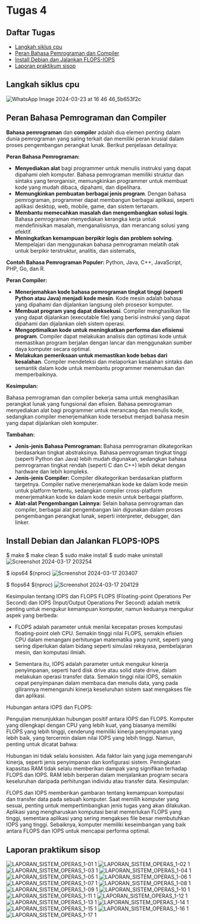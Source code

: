 # Tugas 4


## Daftar Tugas
- [Langkah siklus cpu](https://github.com/zakwanaraffi/SysOP24-3123521030/tree/main/Tugas%203#mind-map)
- [Peran Bahasa Pemrograman dan Compiler](https://github.com/zakwanaraffi/SysOP24-3123521030/tree/main/Tugas%203#langkah-siklus-cpu)
- [Install Debian dan Jalankan FLOPS-IOPS](https://github.com/zakwanaraffi/SysOP24-3123521030/tree/main/Tugas%203#pengertian-dan-peran-sistem-operasi)
- [Laporan praktikum sisop]()



## Langkah siklus cpu

![WhatsApp Image 2024-03-23 at 16 46 46_5b653f2c](https://github.com/rijalabbd/SysOP24-3123521019/assets/141767343/80030fad-df33-4c51-a175-aa7809f9ad61)

## Peran Bahasa Pemrograman dan Compiler

**Bahasa pemrograman** dan **compiler** adalah dua elemen penting dalam dunia pemrograman yang saling terkait dan memiliki peran krusial dalam proses pengembangan perangkat lunak. Berikut penjelasan detailnya:

**Peran Bahasa Pemrograman:**

* **Menyediakan alat** bagi programmer untuk menulis instruksi yang dapat dipahami oleh komputer. Bahasa pemrograman memiliki struktur dan sintaks yang terorganisir, memungkinkan programmer untuk membuat kode yang mudah dibaca, dipahami, dan dipelihara.
* **Memungkinkan pembuatan berbagai jenis program**. Dengan bahasa pemrograman, programmer dapat membangun berbagai aplikasi, seperti aplikasi desktop, web, mobile, game, dan sistem tertanam.
* **Membantu memecahkan masalah dan mengembangkan solusi logis**. Bahasa pemrograman menyediakan kerangka kerja untuk mendefinisikan masalah, menganalisisnya, dan merancang solusi yang efektif.
* **Meningkatkan kemampuan berpikir logis dan problem solving**. Mempelajari dan menggunakan bahasa pemrograman melatih otak untuk berpikir terstruktur, analitis, dan sistematis,  

**Contoh Bahasa Pemrograman Populer:** Python, Java, C++, JavaScript, PHP, Go, dan R.

**Peran Compiler:**

* **Menerjemahkan kode bahasa pemrograman tingkat tinggi (seperti Python atau Java) menjadi kode mesin**. Kode mesin adalah bahasa yang dipahami dan dijalankan langsung oleh prosesor komputer.
* **Membuat program yang dapat dieksekusi**. Compiler menghasilkan file yang dapat dijalankan (executable file) yang berisi instruksi yang dapat dipahami dan dijalankan oleh sistem operasi.
* **Mengoptimalkan kode untuk meningkatkan performa dan efisiensi program**. Compiler dapat melakukan analisis dan optimasi kode untuk memastikan program berjalan dengan lancar dan menggunakan sumber daya komputer secara optimal.
* **Melakukan pemeriksaan untuk memastikan kode bebas dari kesalahan**. Compiler mendeteksi dan melaporkan kesalahan sintaks dan semantik dalam kode untuk membantu programmer menemukan dan memperbaikinya.

**Kesimpulan:**

Bahasa pemrograman dan compiler bekerja sama untuk menghasilkan perangkat lunak yang fungsional dan efisien. Bahasa pemrograman menyediakan alat bagi programmer untuk merancang dan menulis kode, sedangkan compiler menerjemahkan kode tersebut menjadi bahasa mesin yang dapat dijalankan oleh komputer.

**Tambahan:**

* **Jenis-jenis Bahasa Pemrograman:** Bahasa pemrograman dikategorikan berdasarkan tingkat abstraksinya. Bahasa pemrograman tingkat tinggi (seperti Python dan Java) lebih mudah digunakan, sedangkan bahasa pemrograman tingkat rendah (seperti C dan C++) lebih dekat dengan hardware dan lebih kompleks.
* **Jenis-jenis Compiler:** Compiler dikategorikan berdasarkan platform targetnya. Compiler native menerjemahkan kode ke dalam kode mesin untuk platform tertentu, sedangkan compiler cross-platform menerjemahkan kode ke dalam kode mesin untuk berbagai platform.
* **Alat-alat Pengembangan Lainnya:** Selain bahasa pemrograman dan compiler, berbagai alat pengembangan lain digunakan dalam proses pengembangan perangkat lunak, seperti interpreter, debugger, dan linker.


## Install Debian dan Jalankan FLOPS-IOPS

$ make
$ make clean
$ sudo make install
$ sudo make uninstall
![Screenshot 2024-03-17 203254](https://github.com/rijalabbd/SysOP24-3123521019/assets/141767343/428361b7-4dbc-4ffb-9b18-58f86082a626)

$ iops64 $(nproc)
![Screenshot 2024-03-17 203407](https://github.com/rijalabbd/SysOP24-3123521019/assets/141767343/8076ea82-1c7e-44af-b874-1d7e5956109d)

$ flops64 $(nproc)
![Screenshot 2024-03-17 204129](https://github.com/rijalabbd/SysOP24-3123521019/assets/141767343/d520bb38-de0b-4c61-9550-4e115413befc)

Kesimpulan tentang IOPS dan FLOPS
FLOPS (Floating-point Operations Per Second) dan IOPS (Input/Output Operations Per Second) adalah metrik penting untuk mengukur kemampuan komputer, namun keduanya mengukur aspek yang berbeda:

- FLOPS adalah parameter untuk menilai kecepatan proses komputasi floating-point oleh CPU. Semakin tinggi nilai FLOPS, semakin efisien CPU dalam menangani perhitungan matematika yang rumit, seperti yang sering diperlukan dalam bidang seperti simulasi rekayasa, pembelajaran mesin, dan komputasi ilmiah.

- Sementara itu, IOPS adalah parameter untuk mengukur kinerja penyimpanan, seperti hard disk drive atau solid state drive, dalam melakukan operasi transfer data. Semakin tinggi nilai IOPS, semakin cepat penyimpanan dalam membaca dan menulis data, yang pada gilirannya memengaruhi kinerja keseluruhan sistem saat mengakses file dan aplikasi.

Hubungan antara IOPS dan FLOPS:

Pengujian menunjukkan hubungan positif antara IOPS dan FLOPS. Komputer yang dilengkapi dengan CPU yang lebih kuat, yang biasanya memiliki FLOPS yang lebih tinggi, cenderung memiliki kinerja penyimpanan yang lebih baik, yang tercermin dalam nilai IOPS yang lebih tinggi. Namun, penting untuk dicatat bahwa:

Hubungan ini tidak selalu konsisten. Ada faktor lain yang juga memengaruhi kinerja, seperti jenis penyimpanan dan konfigurasi sistem.
Peningkatan kapasitas RAM tidak selalu memberikan dampak yang signifikan terhadap FLOPS dan IOPS. RAM lebih berperan dalam menjalankan program secara keseluruhan daripada perhitungan individu atau transfer data.
Kesimpulan:

FLOPS dan IOPS memberikan gambaran tentang kemampuan komputasi dan transfer data pada sebuah komputer.
Saat memilih komputer yang sesuai, penting untuk mempertimbangkan jenis tugas yang akan dilakukan. Aplikasi yang mengharuskan komputasi berat memerlukan FLOPS yang tinggi, sementara aplikasi yang sering mengakses file besar membutuhkan IOPS yang tinggi.
Sebaiknya, komputer memiliki keseimbangan yang baik antara FLOPS dan IOPS untuk mencapai performa optimal.

## Laporan praktikum sisop

![LAPORAN_SISTEM_OPERAS_1-01 1](https://github.com/rijalabbd/SysOP24-3123521019/assets/141767343/2fcd9a54-7c92-4a17-986e-cae52cd9b732)
![LAPORAN_SISTEM_OPERAS_1-02 1](https://github.com/rijalabbd/SysOP24-3123521019/assets/141767343/6bf4a345-4037-4b15-963a-785b953256bf)
![LAPORAN_SISTEM_OPERAS_1-03 1](https://github.com/rijalabbd/SysOP24-3123521019/assets/141767343/2f5ee0d5-15ba-4b27-b203-9d409b55340a)
![LAPORAN_SISTEM_OPERAS_1-04 1](https://github.com/rijalabbd/SysOP24-3123521019/assets/141767343/d0970c42-10eb-4ea6-a9e2-a5bab1f1c784)
![LAPORAN_SISTEM_OPERAS_1-05 1](https://github.com/rijalabbd/SysOP24-3123521019/assets/141767343/e509fb35-198b-4607-a73d-204e2447c41f)
![LAPORAN_SISTEM_OPERAS_1-06 1](https://github.com/rijalabbd/SysOP24-3123521019/assets/141767343/fbab55e0-becd-463b-87fd-016c5b0383cc)
![LAPORAN_SISTEM_OPERAS_1-07 1](https://github.com/rijalabbd/SysOP24-3123521019/assets/141767343/4fd8f499-93fd-4b07-bf6a-e36a22ef5c5f)
![LAPORAN_SISTEM_OPERAS_1-08 1](https://github.com/rijalabbd/SysOP24-3123521019/assets/141767343/a6d5dfb7-f5b4-4934-a792-70ca7d32bed4)
![LAPORAN_SISTEM_OPERAS_1-09 1](https://github.com/rijalabbd/SysOP24-3123521019/assets/141767343/d9093494-f76d-4fe2-9318-bd28d929bfa6)
![LAPORAN_SISTEM_OPERAS_1-10 1](https://github.com/rijalabbd/SysOP24-3123521019/assets/141767343/8ab25221-cb5c-4819-ba3f-6650cd507aef)
![LAPORAN_SISTEM_OPERAS_1-11 1](https://github.com/rijalabbd/SysOP24-3123521019/assets/141767343/88e1678f-0ebb-4db2-ae1c-3242d5809ee8)
![LAPORAN_SISTEM_OPERAS_1-12 1](https://github.com/rijalabbd/SysOP24-3123521019/assets/141767343/b7325dc7-93f2-41d7-8b53-51f69f1fb01b)
![LAPORAN_SISTEM_OPERAS_1-13 1](https://github.com/rijalabbd/SysOP24-3123521019/assets/141767343/ad2b5464-8a30-4bd9-b147-dc9a7f353f57)
![LAPORAN_SISTEM_OPERAS_1-14 1](https://github.com/rijalabbd/SysOP24-3123521019/assets/141767343/cfc85710-974a-4b49-9267-07dfd5d5937c)
![LAPORAN_SISTEM_OPERAS_1-15 1](https://github.com/rijalabbd/SysOP24-3123521019/assets/141767343/126fa31e-b99c-4501-91f4-50942434f391)
![LAPORAN_SISTEM_OPERAS_1-16 1](https://github.com/rijalabbd/SysOP24-3123521019/assets/141767343/0c48bd5a-2f0a-4d0d-a4e4-00d653af7f66)
![LAPORAN_SISTEM_OPERAS_1-17 1](https://github.com/rijalabbd/SysOP24-3123521019/assets/141767343/d962cb59-b3fc-4a2f-9e00-c7769b4cf5cf)

